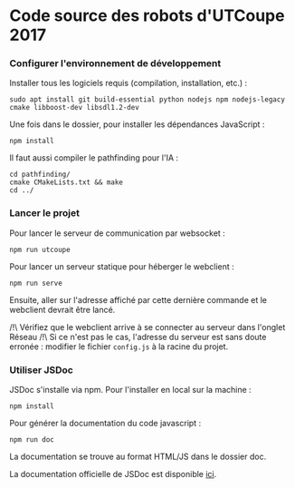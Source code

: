  Code source des robots d'UTCoupe 2017
=======

### Configurer l'environnement de développement

Installer tous les logiciels requis (compilation, installation, etc.) :
```
sudo apt install git build-essential python nodejs npm nodejs-legacy cmake libboost-dev libsdl1.2-dev
```

Une fois dans le dossier, pour installer les dépendances JavaScript :
```
npm install
```

Il faut aussi compiler le pathfinding pour l'IA :
```
cd pathfinding/
cmake CMakeLists.txt && make
cd ../
```

### Lancer le projet

Pour lancer le serveur de communication par websocket :
```
npm run utcoupe
```

Pour lancer un serveur statique pour héberger le webclient :
```
npm run serve
```

Ensuite, aller sur l'adresse affiché par cette dernière commande et le webclient devrait être lancé.

/!\ Vérifiez que le webclient arrive à se connecter au serveur dans l'onglet Réseau /!\ Si ce n'est pas le cas, l'adresse du serveur est sans doute erronée : modifier le fichier `config.js` à la racine du projet.

### Utiliser JSDoc

JSDoc s'installe via npm.
Pour l'installer en local sur la machine :
```
npm install
```

Pour générer la documentation du code javascript :
```
npm run doc
```

La documentation se trouve au format HTML/JS dans le dossier doc.

La documentation officielle de JSDoc est disponible [ici](http://usejsdoc.org).
